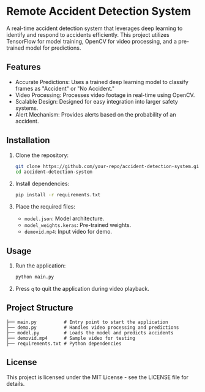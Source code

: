 # Remote Accident Detection System  

A real-time accident detection system that leverages deep learning to identify and respond to accidents efficiently. This project utilizes TensorFlow for model training, OpenCV for video processing, and a pre-trained model for predictions.

## Features  

- Accurate Predictions: Uses a trained deep learning model to classify frames as "Accident" or "No Accident."  
- Video Processing: Processes video footage in real-time using OpenCV.  
- Scalable Design: Designed for easy integration into larger safety systems.  
- Alert Mechanism: Provides alerts based on the probability of an accident.  

## Installation  

1. Clone the repository:  
   ```bash
   git clone https://github.com/your-repo/accident-detection-system.git  
   cd accident-detection-system  
   ```

2. Install dependencies:  
   ```bash
   pip install -r requirements.txt  
   ```

3. Place the required files:  
   - `model.json`: Model architecture.  
   - `model_weights.keras`: Pre-trained weights.  
   - `demovid.mp4`: Input video for demo.  

## Usage  

1. Run the application:  
   ```bash
   python main.py  
   ```  

2. Press `q` to quit the application during video playback.  

## Project Structure  

```
├── main.py          # Entry point to start the application  
├── demo.py          # Handles video processing and predictions  
├── model.py         # Loads the model and predicts accidents 
├── demovid.mp4      # Sample video for testing  
├── requirements.txt # Python dependencies  
```

## License  

This project is licensed under the MIT License - see the LICENSE file for details.
